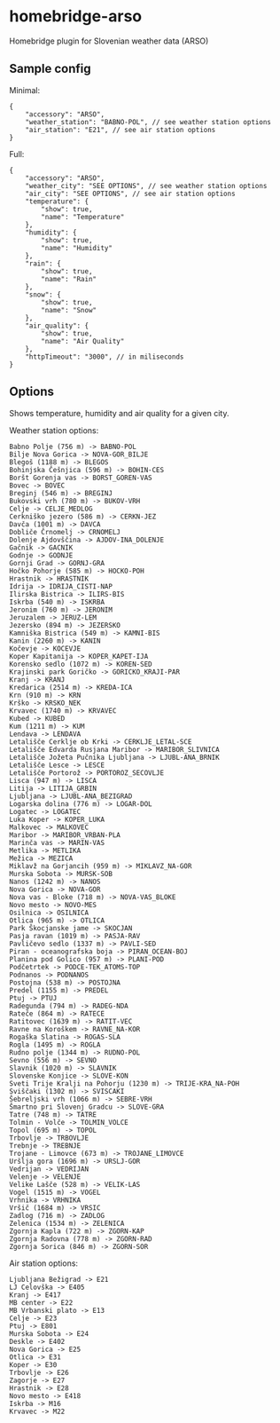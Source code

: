 # homebridge-arso
Homebridge plugin for Slovenian weather data (ARSO)

## Sample config

Minimal:

	{
		"accessory": "ARSO",
		"weather_station": "BABNO-POL", // see weather station options
		"air_station": "E21", // see air station options
	}

Full:

	{
		"accessory": "ARSO",
		"weather_city": "SEE OPTIONS", // see weather station options
		"air_city": "SEE OPTIONS", // see air station options
		"temperature": {
			"show": true,
			"name": "Temperature"
		},
		"humidity": {
			"show": true,
			"name": "Humidity"
		},
		"rain": {
			"show": true,
			"name": "Rain"
		},
		"snow": {
			"show": true,
			"name": "Snow"
		},
		"air_quality": {
			"show": true,
			"name": "Air Quality"
		},
		"httpTimeout": "3000", // in miliseconds
	}

## Options
Shows temperature, humidity and air quality for a given city.

Weather station options:

	Babno Polje (756 m) -> BABNO-POL
	Bilje Nova Gorica -> NOVA-GOR_BILJE
	Blegoš (1188 m) -> BLEGOS
	Bohinjska Češnjica (596 m) -> BOHIN-CES
	Boršt Gorenja vas -> BORST_GOREN-VAS
	Bovec -> BOVEC
	Breginj (546 m) -> BREGINJ
	Bukovski vrh (780 m) -> BUKOV-VRH
	Celje -> CELJE_MEDLOG
	Cerkniško jezero (586 m) -> CERKN-JEZ
	Davča (1001 m) -> DAVCA
	Dobliče Črnomelj -> CRNOMELJ
	Dolenje Ajdovščina -> AJDOV-INA_DOLENJE
	Gačnik -> GACNIK
	Godnje -> GODNJE
	Gornji Grad -> GORNJ-GRA
	Hočko Pohorje (585 m) -> HOCKO-POH
	Hrastnik -> HRASTNIK
	Idrija -> IDRIJA_CISTI-NAP
	Ilirska Bistrica -> ILIRS-BIS
	Iskrba (540 m) -> ISKRBA
	Jeronim (760 m) -> JERONIM
	Jeruzalem -> JERUZ-LEM
	Jezersko (894 m) -> JEZERSKO
	Kamniška Bistrica (549 m) -> KAMNI-BIS
	Kanin (2260 m) -> KANIN
	Kočevje -> KOCEVJE
	Koper Kapitanija -> KOPER_KAPET-IJA
	Korensko sedlo (1072 m) -> KOREN-SED
	Krajinski park Goričko -> GORICKO_KRAJI-PAR
	Kranj -> KRANJ
	Kredarica (2514 m) -> KREDA-ICA
	Krn (910 m) -> KRN
	Krško -> KRSKO_NEK
	Krvavec (1740 m) -> KRVAVEC
	Kubed -> KUBED
	Kum (1211 m) -> KUM
	Lendava -> LENDAVA
	Letališče Cerklje ob Krki -> CERKLJE_LETAL-SCE
	Letališče Edvarda Rusjana Maribor -> MARIBOR_SLIVNICA
	Letališče Jožeta Pučnika Ljubljana -> LJUBL-ANA_BRNIK
	Letališče Lesce -> LESCE
	Letališče Portorož -> PORTOROZ_SECOVLJE
	Lisca (947 m) -> LISCA
	Litija -> LITIJA_GRBIN
	Ljubljana -> LJUBL-ANA_BEZIGRAD
	Logarska dolina (776 m) -> LOGAR-DOL
	Logatec -> LOGATEC
	Luka Koper -> KOPER_LUKA
	Malkovec -> MALKOVEC
	Maribor -> MARIBOR_VRBAN-PLA
	Marinča vas -> MARIN-VAS
	Metlika -> METLIKA
	Mežica -> MEZICA
	Miklavž na Gorjancih (959 m) -> MIKLAVZ_NA-GOR
	Murska Sobota -> MURSK-SOB
	Nanos (1242 m) -> NANOS
	Nova Gorica -> NOVA-GOR
	Nova vas - Bloke (718 m) -> NOVA-VAS_BLOKE
	Novo mesto -> NOVO-MES
	Osilnica -> OSILNICA
	Otlica (965 m) -> OTLICA
	Park Škocjanske jame -> SKOCJAN
	Pasja ravan (1019 m) -> PASJA-RAV
	Pavličevo sedlo (1337 m) -> PAVLI-SED
	Piran - oceanografska boja -> PIRAN_OCEAN-BOJ
	Planina pod Golico (957 m) -> PLANI-POD
	Podčetrtek -> PODCE-TEK_ATOMS-TOP
	Podnanos -> PODNANOS
	Postojna (538 m) -> POSTOJNA
	Predel (1155 m) -> PREDEL
	Ptuj -> PTUJ
	Radegunda (794 m) -> RADEG-NDA
	Rateče (864 m) -> RATECE
	Ratitovec (1639 m) -> RATIT-VEC
	Ravne na Koroškem -> RAVNE_NA-KOR
	Rogaška Slatina -> ROGAS-SLA
	Rogla (1495 m) -> ROGLA
	Rudno polje (1344 m) -> RUDNO-POL
	Sevno (556 m) -> SEVNO
	Slavnik (1020 m) -> SLAVNIK
	Slovenske Konjice -> SLOVE-KON
	Sveti Trije Kralji na Pohorju (1230 m) -> TRIJE-KRA_NA-POH
	Sviščaki (1302 m) -> SVISCAKI
	Šebreljski vrh (1066 m) -> SEBRE-VRH
	Šmartno pri Slovenj Gradcu -> SLOVE-GRA
	Tatre (748 m) -> TATRE
	Tolmin - Volče -> TOLMIN_VOLCE
	Topol (695 m) -> TOPOL
	Trbovlje -> TRBOVLJE
	Trebnje -> TREBNJE
	Trojane - Limovce (673 m) -> TROJANE_LIMOVCE
	Uršlja gora (1696 m) -> URSLJ-GOR
	Vedrijan -> VEDRIJAN
	Velenje -> VELENJE
	Velike Lašče (528 m) -> VELIK-LAS
	Vogel (1515 m) -> VOGEL
	Vrhnika -> VRHNIKA
	Vršič (1684 m) -> VRSIC
	Zadlog (716 m) -> ZADLOG
	Zelenica (1534 m) -> ZELENICA
	Zgornja Kapla (722 m) -> ZGORN-KAP
	Zgornja Radovna (778 m) -> ZGORN-RAD
	Zgornja Sorica (846 m) -> ZGORN-SOR

Air station options:

	Ljubljana Bežigrad -> E21
	LJ Celovška -> E405
	Kranj -> E417
	MB center -> E22
	MB Vrbanski plato -> E13
	Celje -> E23
	Ptuj -> E801
	Murska Sobota -> E24
	Deskle -> E402
	Nova Gorica -> E25
	Otlica -> E31
	Koper -> E30
	Trbovlje -> E26
	Zagorje -> E27
	Hrastnik -> E28
	Novo mesto -> E418
	Iskrba -> M16
	Krvavec -> M22
